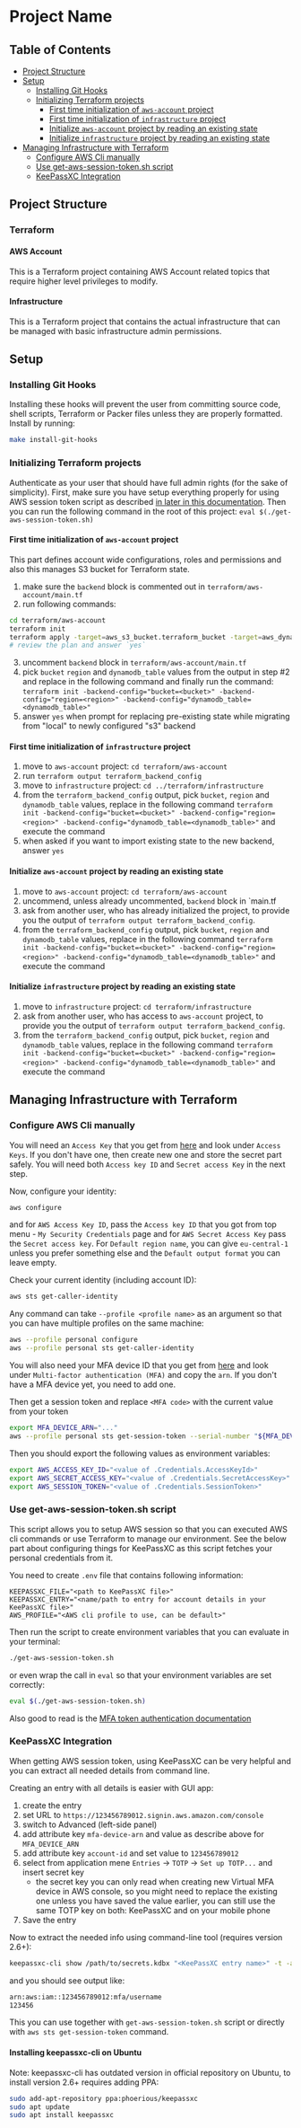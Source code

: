 # Project Name

## Table of Contents

- [Project Structure](#project-structure)
- [Setup](#setup)
  - [Installing Git Hooks](#installing-git-hooks)
  - [Initializing Terraform projects](#initializing-terraform-projects)
    - [First time initialization of `aws-account` project](#first-time-initialization-of-aws-account-project)
    - [First time initialization of `infrastructure` project](#first-time-initialization-of-infrastructure-project)
    - [Initialize `aws-account` project by reading an existing state](#initialize-aws-account-project-by-reading-an-existing-state)
    - [Initialize `infrastructure` project by reading an existing state](#initialize-infrastructure-project-by-reading-an-existing-state)
- [Managing Infrastructure with Terraform](#managing-infrastructure-with-terraform)
  - [Configure AWS Cli manually](#configure-aws-cli-manually)
  - [Use get-aws-session-token.sh script](#use-get-aws-session-tokensh-script)
  - [KeePassXC Integration](#keepassxc-integration)

## Project Structure

### Terraform

#### AWS Account

This is a Terraform project containing AWS Account related topics that require higher level privileges to modify.

#### Infrastructure

This is a Terraform project that contains the actual infrastructure that can be managed with basic infrastructure admin permissions.

## Setup

### Installing Git Hooks

Installing these hooks will prevent the user from committing source code, shell scripts, Terraform or Packer files unless they are properly formatted. Install by running:

```sh
make install-git-hooks
```

### Initializing Terraform projects

Authenticate as your user that should have full admin rights (for the sake of simplicity). First, make sure you have setup everything properly for using AWS session token script as described [in later in this documentation](#use-get-aws-session-tokensh-script). Then you can run the following command in the root of this project: `eval $(./get-aws-session-token.sh)`

#### First time initialization of `aws-account` project

This part defines account wide configurations, roles and permissions and also this manages S3 bucket for Terraform state.

1. make sure the `backend` block is commented out in `terraform/aws-account/main.tf`
2. run following commands:

```sh
cd terraform/aws-account
terraform init
terraform apply -target=aws_s3_bucket.terraform_bucket -target=aws_dynamodb_table.terraform_state_lock
# review the plan and answer `yes`
```

3. uncomment `backend` block in `terraform/aws-account/main.tf`
4. pick `bucket` `region` and `dynamodb_table` values from the output in step #2 and replace in the following command and finally run the command: `terraform init -backend-config="bucket=<bucket>" -backend-config="region=<region>" -backend-config="dynamodb_table=<dynamodb_table>"`
5. answer `yes` when prompt for replacing pre-existing state while migrating from "local" to newly configured "s3" backend

#### First time initialization of `infrastructure` project

1. move to `aws-account` project: `cd terraform/aws-account`
2. run `terraform output terraform_backend_config`
3. move to `infrastructure` project: `cd ../terraform/infrastructure`
4. from the `terraform_backend_config` output, pick `bucket`, `region` and `dynamodb_table` values, replace in the following command `terraform init -backend-config="bucket=<bucket>" -backend-config="region=<region>" -backend-config="dynamodb_table=<dynamodb_table>"` and execute the command
5. when asked if you want to import existing state to the new backend, answer `yes`

#### Initialize `aws-account` project by reading an existing state

1. move to `aws-account` project: `cd terraform/aws-account`
2. uncommend, unless already uncommented, `backend` block in `main.tf
3. ask from another user, who has already initialized the project, to provide you the output of `terraform output terraform_backend_config`.
4. from the `terraform_backend_config` output, pick `bucket`, `region` and `dynamodb_table` values, replace in the following command `terraform init -backend-config="bucket=<bucket>" -backend-config="region=<region>" -backend-config="dynamodb_table=<dynamodb_table>"` and execute the command

#### Initialize `infrastructure` project by reading an existing state

1. move to `infrastructure` project: `cd terraform/infrastructure`
2. ask from another user, who has access to `aws-account` project, to provide you the output of `terraform output terraform_backend_config`.
3. from the `terraform_backend_config` output, pick `bucket`, `region` and `dynamodb_table` values, replace in the following command `terraform init -backend-config="bucket=<bucket>" -backend-config="region=<region>" -backend-config="dynamodb_table=<dynamodb_table>"` and execute the command

## Managing Infrastructure with Terraform

### Configure AWS Cli manually

You will need an `Access Key` that you get from [here](https://console.aws.amazon.com/iam/home?region=eu-central-1#/security_credentials) and look under `Access Keys`. If you don't have one, then create new one and store the secret part safely. You will need both `Access key ID` and `Secret access Key` in the next step.

Now, configure your identity:

```sh
aws configure
```

and for `AWS Access Key ID`, pass the `Access key ID` that you got from top menu - `My Security Credentials` page and for `AWS Secret Access Key` pass the `Secret access key`. For `Default region name`, you can give `eu-central-1` unless you prefer something else and the `Default output format` you can leave empty.

Check your current identity (including account ID):

```sh
aws sts get-caller-identity
```

Any command can take `--profile <profile name>` as an argument so that you can have multiple profiles on the same machine:

```sh
aws --profile personal configure
aws --profile personal sts get-caller-identity
```

You will also need your MFA device ID that you get from [here](https://console.aws.amazon.com/iam/home?region=eu-central-1#/security_credentials) and look under `Multi-factor authentication (MFA)` and copy the `arn`. If you don't have a MFA device yet, you need to add one.

Then get a session token and replace `<MFA code>` with the current value from your token

```sh
export MFA_DEVICE_ARN="..."
aws --profile personal sts get-session-token --serial-number "${MFA_DEVICE_ARN}" --token-code <MFA code>
```

Then you should export the following values as environment variables:

```sh
export AWS_ACCESS_KEY_ID="<value of .Credentials.AccessKeyId>"
export AWS_SECRET_ACCESS_KEY="<value of .Credentials.SecretAccessKey>"
export AWS_SESSION_TOKEN="<value of .Credentials.SessionToken>"
```

### Use get-aws-session-token.sh script

This script allows you to setup AWS session so that you can executed AWS cli commands or use Terraform to manage our environment. See the below part about configuring things for KeePassXC as this script fetches your personal credentials from it.

You need to create `.env` file that contains following information:

```env
KEEPASSXC_FILE="<path to KeePassXC file>"
KEEPASSXC_ENTRY="<name/path to entry for account details in your KeePassXC file>"
AWS_PROFILE="<AWS cli profile to use, can be default>"
```

Then run the script to create environment variables that you can evaluate in your terminal:

```sh
./get-aws-session-token.sh
```

or even wrap the call in `eval` so that your environment variables are set correctly:

```sh
eval $(./get-aws-session-token.sh)
```

Also good to read is the [MFA token authentication documentation](https://aws.amazon.com/premiumsupport/knowledge-center/authenticate-mfa-cli/)

### KeePassXC Integration

When getting AWS session token, using KeePassXC can be very helpful and you can extract all needed details from command line.

Creating an entry with all details is easier with GUI app:

1. create the entry
2. set URL to `https://123456789012.signin.aws.amazon.com/console`
3. switch to Advanced (left-side panel)
4. add attribute key `mfa-device-arn` and value as describe above for `MFA_DEVICE_ARN`
5. add attribute key `account-id` and set value to `123456789012`
6. select from application mene `Entries` -> `TOTP` -> `Set up TOTP...` and insert secret key
   - the secret key you can only read when creating new Virtual MFA device in
     AWS console, so you might need to replace the existing one unless you have
     saved the value earlier, you can still use the same TOTP key on both:
     KeePassXC and on your mobile phone
7. Save the entry

Now to extract the needed info using command-line tool (requires version 2.6+):

```sh
keepassxc-cli show /path/to/secrets.kdbx "<KeePassXC entry name>" -t -a mfa-device-arn
```

and you should see output like:

```sh
arn:aws:iam::123456789012:mfa/username
123456
```

This you can use together with `get-aws-session-token.sh` script or directly with `aws sts get-session-token` command.

#### Installing keepassxc-cli on Ubuntu

Note: keepassxc-cli has outdated version in official repository on Ubuntu, to install version 2.6+ requires adding PPA:

```sh
sudo add-apt-repository ppa:phoerious/keepassxc
sudo apt update
sudo apt install keepassxc
```
